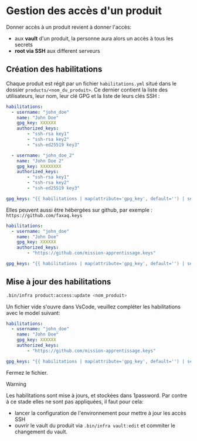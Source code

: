 # Gestion des accès d'un produit

Donner accès à un produit revient à donner l'accès:
- aux **vault** d'un produit, la personne aura alors un accès à tous les secrets
- **root via SSH** aux different serveurs

## Création des habilitations

Chaque produit est régit par un fichier `habilitations.yml` situé dans le dossier `products/<nom_du_produit>`. Ce dernier contient la liste des utilisateurs, leur nom, leur clé GPG et la liste de leurs clés SSH : 
```yml
habilitations:
  - username: "john_doe"
    name: "John Doe"
    gpg_key: XXXXXX
    authorized_keys:
        - "ssh-rsa key1"
        - "ssh-rsa key2"
        - "ssh-ed25519 key3"

  - username: "john_doe_2"
    name: "John Doe 2"
    gpg_key: XXXXXXXX
    authorized_keys:
        - "ssh-rsa key1"
        - "ssh-rsa key2"
        - "ssh-ed25519 key3"

gpg_keys: "{{ habilitations | map(attribute='gpg_key', default='') | select() | join(',')}}"
```

Elles peuvent aussi être hébergées sur github, par exemple : `https://github.com/faxaq.keys`

```yml
habilitations:
  - username: "john_doe"
    name: "John Doe"
    gpg_key: XXXXXX
    authorized_keys:
        - "https://github.com/mission-apprentissage.keys"

gpg_keys: "{{ habilitations | map(attribute='gpg_key', default='') | select() | join(',')}}"
```

## Mise à jour des habilitations

```bash
.bin/infra product:access:update <nom_produit>
```

Un fichier vide s'ouvre dans VsCode, veuillez compléter les habilitations avec le model suivant:

```yaml
habilitations:
  - username: "john_doe"
    name: "John Doe"
    gpg_key: XXXXXX
    authorized_keys:
        - "https://github.com/mission-apprentissage.keys"

gpg_keys: "{{ habilitations | map(attribute='gpg_key', default='') | select() | join(',')}}"
```

Fermez le fichier.

> [!WARNING]
> Les habilitations sont mise à jours, et stockées dans 1password. Par contre à ce stade elles ne sont pas appliquées, il faut pour cela:
> - lancer la configuration de l'environnement pour mettre à jour les accès SSH
> - ouvrir le vault du produit via `.bin/infra vault:edit` et commiter le changement du vault.
